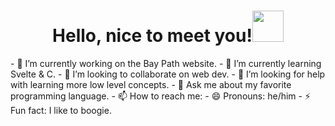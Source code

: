 <h1 align="center">Hello, nice to meet you!<img src="https://media.giphy.com/media/m0dmKBkncVETJv2h0S/giphy.gif" width="50" /></h1>
- 🔭 I’m currently working on the Bay Path website.
- 🌱 I’m currently learning Svelte & C.
- 👯 I’m looking to collaborate on web dev.
- 🤔 I’m looking for help with learning more low level concepts.
- 💬 Ask me about my favorite programming language.
- 📫 How to reach me: <joseph.budney@proton.me>
- 😄 Pronouns: he/him
- ⚡ Fun fact: I like to boogie.
